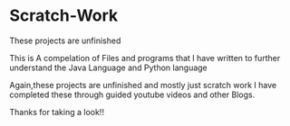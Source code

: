 # Scratch-Work 

These projects are unfinished

This is A compelation of Files and programs that I have written to further understand the Java Language and Python language

Again,these projects are unfinished and mostly just scratch work I have completed these through guided youtube videos and other Blogs. 

Thanks for taking a look!! 
